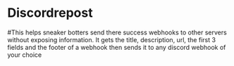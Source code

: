 # Discordrepost

#This helps sneaker botters send there success webhooks to other servers without exposing information. 
It gets the title, description, url, the first 3 fields and the footer of a webhook then sends it to any discord webhook of your choice 
